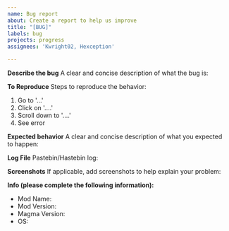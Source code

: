 ```yaml
---
name: Bug report
about: Create a report to help us improve
title: "[BUG]"
labels: bug
projects: progress
assignees: 'Kwright02, Hexception'

---
```



[//]: # (If you DO NOT fill in ALL information, your ticket will be automatically closed and ignored!)

**Describe the bug**
A clear and concise description of what the bug is:

**To Reproduce**
Steps to reproduce the behavior:
1. Go to '...'
2. Click on '....'
3. Scroll down to '....'
4. See error

**Expected behavior**
A clear and concise description of what you expected to happen:

**Log File**
Pastebin/Hastebin log:

**Screenshots**
If applicable, add screenshots to help explain your problem:

**Info (please complete the following information):**
- Mod Name:
 - Mod Version: 
 - Magma Version: 
 - OS:
